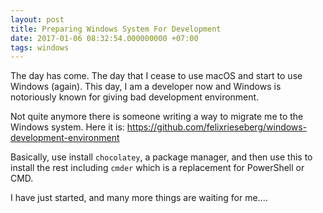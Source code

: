 ```yaml
---
layout: post
title: Preparing Windows System For Development
date: 2017-01-06 08:32:54.000000000 +07:00
tags: windows
---
```

The day has come. The day that I cease to use macOS and start to use Windows (again). This day, I am a developer now and Windows is notoriously known for giving bad development environment. 

Not quite anymore there is someone writing a way to migrate me to the Windows system. Here it is: https://github.com/felixrieseberg/windows-development-environment

Basically, use install `chocolatey`, a package manager, and then use this to install the rest including `cmder` which is a replacement for PowerShell or CMD.

I have just started, and many more things are waiting for me....
